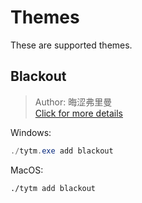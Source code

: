 # Themes

These are supported themes.

## Blackout

> Author: 晦涩弗里曼  
> [Click for more details](themes/blackout)

Windows:
```powershell
./tytm.exe add blackout
```

MacOS:
```zsh
./tytm add blackout
```
